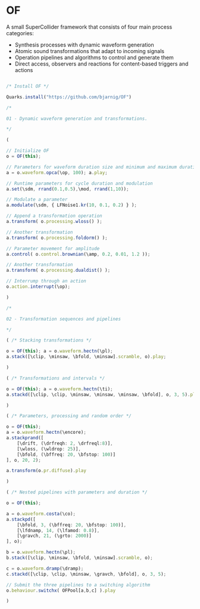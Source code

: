 # OF
A small SuperCollider framework that consists of four main process categories: 
* Synthesis processes with dynamic waveform generation
* Atomic sound transformations that adapt to incoming signals
* Operation pipelines and algorithms to control and generate them
* Direct access, observers and reactions for content-based triggers and actions 

```javascript

/* Install OF */

Quarks.install("https://github.com/bjarnig/OF")

/*

01 - Dynamic waveform generation and transformations.

*/

(

// Initialize OF
o = OF(this);

// Parameters for waveform duration size and minimum and maximum duration
a = o.waveform.opca(\op, 100); a.play;

// Runtime parameters for cycle duration and modulation
a.set(\sdm, rrand(0.1,0.5),\mod, rrand(1,10));

// Modulate a parameter
a.modulate(\sdm, { LFNoise1.kr(10, 0.1, 0.2) } );

// Append a transformation operation 
a.transform( o.processing.wloss() );

// Another transformation
a.transform( o.processing.foldorm() );

// Parameter movement for amplitude
a.control( o.control.brownian(\amp, 0.2, 0.01, 1.2 ));

// Another transformation
a.transform( o.processing.dualdist() );

// Interrump through an action
o.action.interrupt(\op);

)

/*

02 - Transformation sequences and pipelines

*/

( /* Stacking transformations */

o = OF(this); a = o.waveform.hectn(\pl);
a.stack([\clip, \minsaw, \bfold, \minsaw].scramble, o).play;

)

( /* Transformations and intervals */

o = OF(this); a = o.waveform.hectn(\ti);
a.stackd([\clip, \clip, \minsaw, \minsaw, \minsaw, \bfold], o, 3, 5).play;

)

( /* Parameters, processing and random order */

o = OF(this);
a = o.waveform.hectn(\encore);
a.stackprand([
	[\drift, (\drfreqh: 2, \drfreql:8)],
	[\wloss, (\wldrop: 25)],
	[\bfold, (\bffreq: 20, \bfstop: 100)]
], o, 20, 2);

a.transform(o.pr.diffuse).play

)

( /* Nested pipelines with parameters and duration */

o = OF(this);

a = o.waveform.costa(\co);
a.stackpd([
	[\bfold, 3, (\bffreq: 20, \bfstop: 100)],
	[\lfdnamp, 14, (\lfamod: 0.8)],
	[\gravch, 21, (\grto: 2000)]
], o);

b = o.waveform.hectn(\pl);
b.stack([\clip, \minsaw, \bfold, \minsaw].scramble, o);

c = o.waveform.dramp(\dramp);
c.stackd([\clip, \clip, \minsaw, \gravch, \bfold], o, 3, 5);

// Submit the three pipelines to a switching algorithm
o.behaviour.switchx( OFPool[a,b,c] ).play

)